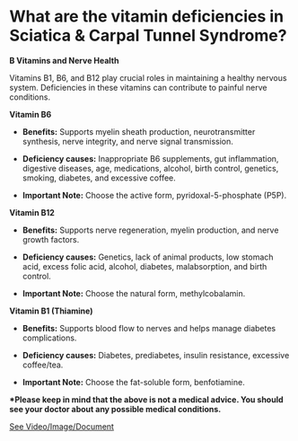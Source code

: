 # What are the vitamin deficiencies in Sciatica & Carpal Tunnel Syndrome?

**B Vitamins and Nerve Health**

Vitamins B1, B6, and B12 play crucial roles in maintaining a healthy nervous system. Deficiencies in these vitamins can contribute to painful nerve conditions.

**Vitamin B6**

- **Benefits:** Supports myelin sheath production, neurotransmitter synthesis, nerve integrity, and nerve signal transmission.

- **Deficiency causes:** Inappropriate B6 supplements, gut inflammation, digestive diseases, age, medications, alcohol, birth control, genetics, smoking, diabetes, and excessive coffee.

- **Important Note:** Choose the active form, pyridoxal-5-phosphate (P5P).

**Vitamin B12**

- **Benefits:** Supports nerve regeneration, myelin production, and nerve growth factors.

- **Deficiency causes:** Genetics, lack of animal products, low stomach acid, excess folic acid, alcohol, diabetes, malabsorption, and birth control.

- **Important Note:** Choose the natural form, methylcobalamin.

**Vitamin B1 (Thiamine)**

- **Benefits:** Supports blood flow to nerves and helps manage diabetes complications.

- **Deficiency causes:** Diabetes, prediabetes, insulin resistance, excessive coffee/tea.

- **Important Note:** Choose the fat-soluble form, benfotiamine.

**\*Please keep in mind that the above is not a medical advice. You should see your doctor about any possible medical conditions.**

 [See Video/Image/Document](https://hls-player.drberg.com/asset?path=migrated-assets/fixed-sciatica-pain)